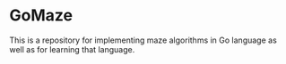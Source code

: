 # GoMaze
This is a repository for implementing maze algorithms in Go language as well as for learning that language.
